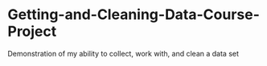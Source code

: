 # Getting-and-Cleaning-Data-Course-Project
Demonstration of my ability to collect, work with, and clean a data set
